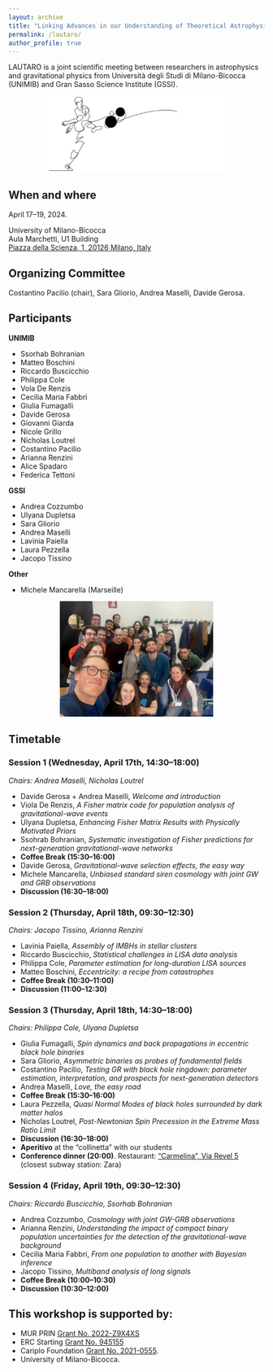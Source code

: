 ```yaml
---
layout: archive
title: "Linking Advances in our Understanding of Theoretical Astrophysics and Relativity to Observations (LAUTARO)"
permalink: /lautaro/
author_profile: true
---
```


LAUTARO is a joint scientific meeting between researchers in astrophysics and gravitational physics from Università degli Studi di Milano-Bicocca (UNIMIB) and Gran Sasso Science Institute (GSSI).

<p style="text-align: center;">
  <img src="/images/lautarothuram_banner.jpg" alt="Lautaro workshop" style="max-width: 70%; height: auto;" />
</p>

## When and where

April 17–19, 2024.

University of Milano-Bicocca  
Aula Marchetti, U1 Building  
[Piazza della Scienza, 1, 20126 Milano, Italy](https://maps.app.goo.gl/sgsiEir93SfvHNyH8)

## Organizing Committee

Costantino Pacilio (chair), Sara Gliorio, Andrea Maselli, Davide Gerosa.

## Participants

**UNIMIB**
- Ssorhab Bohranian  
- Matteo Boschini  
- Riccardo Buscicchio  
- Philippa Cole  
- Vola De Renzis  
- Cecilia Maria Fabbri  
- Giulia Fumagalli  
- Davide Gerosa  
- Giovanni Giarda  
- Nicole Grillo  
- Nicholas Loutrel  
- Costantino Pacilio  
- Arianna Renzini  
- Alice Spadaro  
- Federica Tettoni  

**GSSI**
- Andrea Cozzumbo  
- Ulyana Dupletsa  
- Sara Gliorio  
- Andrea Maselli  
- Lavinia Paiella  
- Laura Pezzella  
- Jacopo Tissino  

**Other**
- Michele Mancarella (Marseille)

<p style="text-align: center;">
  <img src="/images/lautaro_workshop.jpg" alt="Lautaro workshop" style="max-width: 60%; height: auto;" />
</p>

## Timetable

### Session 1 (Wednesday, April 17th, 14:30–18:00)  
*Chairs: Andrea Maselli, Nicholas Loutrel*

- Davide Gerosa + Andrea Maselli, *Welcome and introduction*
- Viola De Renzis, *A Fisher matrix code for population analysis of gravitational-wave events*
- Ulyana Dupletsa, *Enhancing Fisher Matrix Results with Physically Motivated Priors*
- Ssohrab Bohranian, *Systematic investigation of Fisher predictions for next-generation gravitational-wave networks*
- **Coffee Break (15:30–16:00)**
- Davide Gerosa, *Gravitational-wave selection effects, the easy way*
- Michele Mancarella, *Unbiased standard siren cosmology with joint GW and GRB observations*
- **Discussion (16:30–18:00)**

### Session 2 (Thursday, April 18th, 09:30–12:30)  
*Chairs: Jacopo Tissino, Arianna Renzini*

- Lavinia Paiella, *Assembly of IMBHs in stellar clusters*
- Riccardo Buscicchio, *Statistical challenges in LISA data analysis*
- Philippa Cole, *Parameter estimation for long-duration LISA sources*
- Matteo Boschini, *Eccentricity: a recipe from catastrophes*
- **Coffee Break (10:30–11:00)**
- **Discussion (11:00–12:30)**

### Session 3 (Thursday, April 18th, 14:30–18:00)  
*Chairs: Philippa Cole, Ulyana Dupletsa*

- Giulia Fumagalli, *Spin dynamics and back propagations in eccentric black hole binaries*
- Sara Gliorio, *Asymmetric binaries as probes of fundamental fields*
- Costantino Pacilio, *Testing GR with black hole ringdown: parameter estimation, interpretation, and prospects for next-generation detectors*
- Andrea Maselli, *Love, the easy road*
- **Coffee Break (15:30–16:00)**
- Laura Pezzella, *Quasi Normal Modes of black holes surrounded by dark matter halos*
- Nicholas Loutrel, *Post-Newtonian Spin Precession in the Extreme Mass Ratio Limit*
- **Discussion (16:30–18:00)**
- **Aperitivo** at the “collinetta” with our students  
- **Conference dinner (20:00)**. Restaurant: [“Carmelina”, Via Revel 5](https://maps.app.goo.gl/PKKkjoDSTHMRe6RTA) (closest subway station: Zara)

### Session 4 (Friday, April 19th, 09:30–12:30)  
*Chairs: Riccardo Buscicchio, Ssorhab Bohranian*

- Andrea Cozzumbo, *Cosmology with joint GW-GRB observations*
- Arianna Renzini, *Understanding the impact of compact binary population uncertainties for the detection of the gravitational-wave background*
- Cecilia Maria Fabbri, *From one population to another with Bayesian inference*
- Jacopo Tissino, *Multiband analysis of long signals*
- **Coffee Break (10:00–10:30)**
- **Discussion (10:30–12:00)**

## This workshop is supported by:

- MUR PRIN [Grant No. 2022-Z9X4XS](https://prin.mur.gov.it/)
- ERC Starting [Grant No. 945155](https://cordis.europa.eu/project/id/945155)
- Cariplo Foundation [Grant No. 2021-0555](https://www.fondazionecariplo.it/en/index.html).
- University of Milano-Bicocca.


